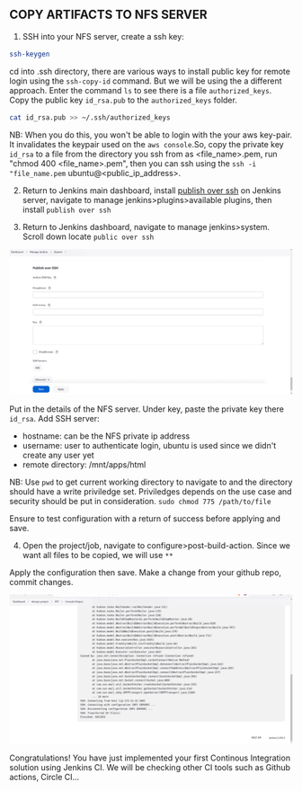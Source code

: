 ## COPY ARTIFACTS TO NFS SERVER
1. SSH into your NFS server, create a ssh key:

```sh
ssh-keygen 
```

cd into .ssh directory, there are various ways to install public key for remote login using the `ssh-copy-id` command. But we will be using the a different approach. Enter the command `ls` to see there is a file `authorized_keys`. Copy the public key `id_rsa.pub` to the `authorized_keys` folder.

```sh
cat id_rsa.pub >> ~/.ssh/authorized_keys
```

NB: When you do this, you won't be able to login with the your aws key-pair. It invalidates the keypair used on the `aws console`.So, copy the private key `id_rsa` to a file from the directory you ssh from as <file_name>.pem, run "chmod 400 <file_name>.pem", then you can ssh using the `ssh -i "file_name.pem` ubuntu@<public_ip_address>.


2. Return to Jenkins main dashboard, install [publish over ssh](https://plugins.jenkins.io/publish-over-ssh/) on Jenkins server, navigate to manage jenkins>plugins>available plugins, then install `publish over ssh`

3. Return to Jenkins dashboard, navigate to manage jenkins>system. Scroll down locate `public over ssh`

![public over ssh](./assets/publish_over_ssh_1.png)

Put in the details of the NFS server. Under key, paste the private key there `id_rsa`. Add SSH server:

- hostname: can be the NFS private ip address
- username: user to authenticate login, ubuntu is used since we didn't create any user yet
- remote directory: /mnt/apps/html

NB: Use `pwd` to get current working directory to navigate to and the directory should have a write priviledge set. Priviledges depends on the use case and security should be put in consideration. `sudo chmod 775 /path/to/file`

Ensure to test configuration with a return of success before applying and save.

4. Open the project/job, navigate to configure>post-build-action. Since we want all files to be copied, we will use `**`

Apply the configuration then save. Make a change from your github repo, commit changes.

![artifact-push-to-nfs](./assets/artifact_push_succss.png)

Congratulations!
You have just implemented your first Continous Integration solution using Jenkins CI. We will be checking other CI tools such as Github actions, Circle CI...
